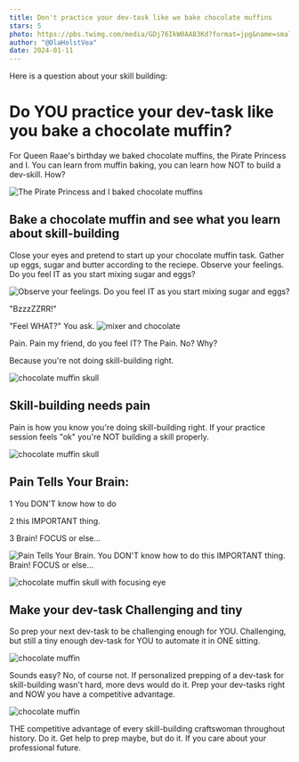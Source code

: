 ```yaml
---
title: Don't practice your dev-task like we bake chocolate muffins
stars: 5
photo: https://pbs.twimg.com/media/GDj76IkW0AA83Kd?format=jpg&name=small
author: "@OlaHolstVea"
date: 2024-01-11
---
```


Here is a question about your skill building:

# Do YOU practice your dev-task like you bake a chocolate muffin?

For Queen Raae's birthday we baked chocolate muffins, the Pirate Princess and I. You can learn from muffin baking, you can learn how NOT to build a dev-skill. How?

![The Pirate Princess and I baked chocolate muffins](https://pbs.twimg.com/media/GDj5u3jXEAAOdiY?format=jpg&name=900x900)

## Bake a chocolate muffin and see what you learn about skill-building

Close your eyes and pretend to start up your chocolate muffin task. Gather up eggs, sugar and butter according to the reciepe. Observe your feelings. Do you feel IT as you start mixing sugar and eggs?

![Observe your feelings. Do you feel IT as you start mixing sugar and eggs?](https://pbs.twimg.com/media/GDj76IkW0AA83Kd?format=jpg&name=small)

"BzzzZZRR!"

"Feel WHAT?" You ask.
![mixer and chocolate](https://pbs.twimg.com/media/GDj8P66WsAAyB8q?format=jpg&name=small)

Pain. Pain my friend, do you feel IT? The Pain. No? Why?

Because you're not doing skill-building right.

![chocolate muffin skull](https://pbs.twimg.com/media/GDj8btLWQAA4D4O?format=jpg&name=small)

## Skill-building needs pain

Pain is how you know you're doing skill-building right. If your practice session feels "ok" you're NOT building a skill properly.

![chocolate muffin skull](https://pbs.twimg.com/media/GDj9Kr0W4AAlswr?format=jpg&name=small)

## Pain Tells Your Brain:

1 You DON'T know how to do

2 this IMPORTANT thing.

3 Brain! FOCUS or else...

![Pain Tells Your Brain. You DON'T know how to do this IMPORTANT thing. Brain! FOCUS or else...](https://pbs.twimg.com/media/GEIBakKWcAAjRJ4?format=jpg&name=medium)

![chocolate muffin skull with focusing eye](https://pbs.twimg.com/media/GDj90bDWcAEj-SG?format=jpg&name=small)

## Make your dev-task Challenging and tiny

So prep your next dev-task to be challenging enough for YOU. Challenging, but still a tiny enough dev-task for YOU to automate it in ONE sitting.

![chocolate muffin](https://pbs.twimg.com/media/GDj-ksYW8AA8aI3?format=jpg&name=small)

Sounds easy? No, of course not. If personalized prepping of a dev-task for skill-building wasn't hard, more devs would do it. Prep your dev-tasks right and NOW you have a competitive advantage.

![chocolate muffin](https://pbs.twimg.com/media/GDj_LvNWEAABjs3?format=jpg&name=small)

THE competitive advantage of every skill-building craftswoman throughout history. Do it. Get help to prep maybe, but do it. If you care about your professional future.
